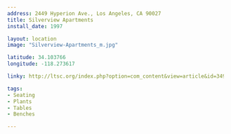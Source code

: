 ```yaml
---
address: 2449 Hyperion Ave., Los Angeles, CA 90027 
title: Silverview Apartments
install_date: 1997

layout: location
image: "Silverview-Apartments_m.jpg"

latitude: 34.103766
longitude: -118.273617

linky: http://ltsc.org/index.php?option=com_content&view=article&id=349

tags:	
- Seating
- Plants
- Tables
- Benches

---
```

